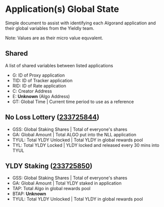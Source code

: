 # Application(s) Global State

Simple document to assist with identifying each Algorand application and their global variables from the Yieldly team.

Note: Values are as their micro value equvalent.

## Shared

A list of shared variables between listed applications

- G: ID of Proxy application
- TID: ID of Tracker application
- RID: ID of Rate application
- C: Creator Address
- E: **Unknown** (Algo Address)
- GT: Global Time | Current time period to use as a reference

## No Loss Lottery ([233725844](https://algoexplorer.io/application/233725844))

- GSS: Global Staking Shares | Total of everyone's shares
- GA: Global Amount | Total ALGO put into the NLL application
- TYUL: Total YLDY Unlocked | Total YLDY in global rewards pool
- TYL: Total YLDY Locked | YLDY locked and released every 30 mins into TYUL

## YLDY Staking ([233725850](https://algoexplorer.io/application/233725850))

- GSS: Global Staking Shares | Total of everyone's shares
- GA: Global Amount |  Total YLDY staked in application
- TAP: Total Algo in global rewards pool
- BTAP: **Unknown**
- TYUL: Total YLDY Unlocked | Total YLDY in global rewards pool
